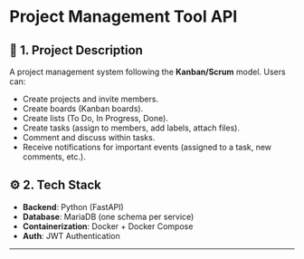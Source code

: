 # Project Management Tool API

## 📝 1. Project Description

A project management system following the **Kanban/Scrum** model. Users can:

-   Create projects and invite members.
-   Create boards (Kanban boards).
-   Create lists (To Do, In Progress, Done).
-   Create tasks (assign to members, add labels, attach files).
-   Comment and discuss within tasks.
-   Receive notifications for important events (assigned to a task, new comments, etc.).

## ⚙️ 2. Tech Stack

-   **Backend**: Python (FastAPI)
-   **Database**: MariaDB (one schema per service)
-   **Containerization**: Docker + Docker Compose
-   **Auth**: JWT Authentication

---
